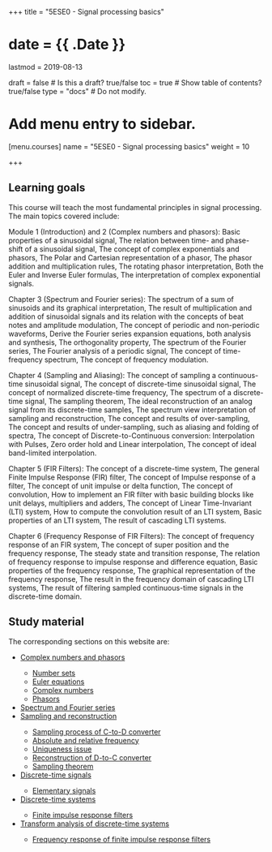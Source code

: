 +++
title = "5ESE0 - Signal processing basics"

# date = {{ .Date }}
lastmod = 2019-08-13

draft = false  # Is this a draft? true/false
toc = true  # Show table of contents? true/false
type = "docs"  # Do not modify.

# Add menu entry to sidebar.
[menu.courses]
  name = "5ESE0 - Signal processing basics"
  weight = 10

+++

## Learning goals

This course will teach the most fundamental principles in signal processing. The main topics covered include:

Module 1 (Introduction) and 2 (Complex numbers and phasors): Basic properties of a sinusoidal signal, The relation between time- and phase-shift of a sinusoidal signal, The concept of complex exponentials and phasors, The Polar and Cartesian representation of a phasor, The phasor addition and multiplication rules, The rotating phasor interpretation, Both the Euler and Inverse Euler formulas, The interpretation of complex exponential signals.

Chapter 3 (Spectrum and Fourier series): The spectrum of a sum of sinusoids and its graphical interpretation, The result of multiplication and addition of sinusoidal signals and its relation with the concepts of beat notes and amplitude modulation, The concept of periodic and non-periodic waveforms, Derive the Fourier series expansion equations, both analysis and synthesis, The orthogonality property, The spectrum of the Fourier series, The Fourier analysis of a periodic signal, The concept of time-frequency spectrum, The concept of frequency modulation.

Chapter 4 (Sampling and Aliasing): The concept of sampling a continuous-time sinusoidal signal, The concept of discrete-time sinusoidal signal, The concept of normalized discrete-time frequency, The spectrum of a discrete-time signal, The sampling theorem, The ideal reconstruction of an analog signal from its discrete-time samples, The spectrum view interpretation of sampling and reconstruction, The concept and results of over-sampling, The concept and results of under-sampling, such as aliasing and folding of spectra, The concept of Discrete-to-Continuous conversion: Interpolation with Pulses, Zero order hold and Linear interpolation, The concept of ideal band-limited interpolation.

Chapter 5 (FIR Filters): The concept of a discrete-time system, The general Finite Impulse Response (FIR) filter, The concept of Impulse response of a filter, The concept of unit impulse or delta function, The concept of convolution, How to implement an FIR filter with basic building blocks like unit delays, multipliers and adders, The concept of Linear Time-Invariant (LTI) system, How to compute the convolution result of an LTI system, Basic properties of an LTI system, The result of cascading LTI systems.

Chapter 6 (Frequency Response of FIR Filters): The concept of frequency response of an FIR system, The concept of super position and the frequency response, The steady state and transition response, The relation of frequency response to impulse response and difference equation, Basic properties of the frequency response, The graphical representation of the frequency response, The result in the frequency domain of cascading LTI systems, The result of filtering sampled continuous-time signals in the discrete-time domain.


## Study material

The corresponding sections on this website are:

<ul>
  <li>  <a href="../../disciplines/mathematicalbackground/mathematicalbackground_complex_main">Complex numbers and phasors</a> </li>
  <ul>  
    <li>  <a href="../../disciplines/mathematicalbackground/mathematicalbackground_complex_numbersets">Number sets</a> </li>
    <li>  <a href="../../disciplines/mathematicalbackground/mathematicalbackground_complex_euler">Euler equations</a> </li>
    <li>  <a href="../../disciplines/mathematicalbackground/mathematicalbackground_complex_notation">Complex numbers</a> </li>
    <li>  <a href="../../disciplines/mathematicalbackground/mathematicalbackground_complex_phasors">Phasors</a>  </li>
  </ul>
  <li>  <a href="../../disciplines/continuous/continuoussignalprocessing_transforms_fs">Spectrum and Fourier series</a> </li>
  <li>  <a href="../../disciplines/discrete/discretesignalprocessing_sampling_main">Sampling and reconstruction</a> </li>
  <ul>  
    <li>  <a href="../../disciplines/discrete/discretesignalprocessing_sampling_samplingprocess">Sampling process of C-to-D converter</a> </li>
    <li>  <a href="../../disciplines/discrete/discretesignalprocessing_sampling_frequency">Absolute and relative frequency</a> </li>
    <li>  <a href="../../disciplines/discrete/discretesignalprocessing_sampling_uniqueness">Uniqueness issue</a> </li>
    <li>  <a href="../../disciplines/discrete/discretesignalprocessing_sampling_reconstruction">Reconstruction of D-to-C converter</a>  </li>
    <li>  <a href="../../disciplines/discrete/discretesignalprocessing_sampling_samplingtheorem">Sampling theorem</a>  </li>
  </ul>
  <li>  <a href="../../disciplines/discrete/discretesignalprocessing_signals_main">Discrete-time signals</a> </li>
  <ul>
    <li>  <a href="../../disciplines/discrete/discretesignalprocessing_signals_basics">Elementary signals</a> </li>
  </ul>  
  <li>  <a href="../../disciplines/discrete/discretesignalprocessing_systems_main">Discrete-time systems</a> </li>
  <ul>
    <li>  <a href="../../disciplines/discrete/discretesignalprocessing_systems_fir">Finite impulse response filters</a> </li>
  </ul>
  <li>  <a href="../../disciplines/discrete/discretesignalprocessing_analysis_main">Transform analysis of discrete-time systems</a> </li>
  <ul>
    <li>  <a href="../../disciplines/discrete/discretesignalprocessing_analysis_frequency">Frequency response of finite impulse response filters</a> </li>
  </ul>
</ul>
